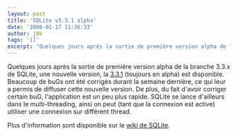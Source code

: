 ```yaml
---
layout: post
title: 'SQLite v3.3.1 alpha'
date: '2006-01-17 11:36:33'
author: j0k
tags: '[]'
excerpt: "Quelques jours après la sortie de première version alpha de la branche 3.3.x de SQLite, une nouvelle version, la [3.3.1](http://www.sqlite.org/download.html) (toujours en alpha) est disponible.     \nBeaucoup de buGs ont été corrigés durant la semaine dernière, ce qui leur a permis de diffuser cette nouvelle version. De plus, du fait d'avoir corriger      …"
---
```


Quelques jours après la sortie de première version alpha de la branche 3.3.x de SQLite, une nouvelle version, la [3.3.1](http://www.sqlite.org/download.html) (toujours en alpha) est disponible.
Beaucoup de buGs ont été corrigés durant la semaine dernière, ce qui leur a permis de diffuser cette nouvelle version. De plus, du fait d'avoir corriger certain buG, l'application est un peu plus rapide.   SQLite se lance d'ailleurs dans le multi-threading, ainsi on peut (tant que la connexion est active) utiliser une connexion sur différent thread.

Plus d'information sont disponible sur le [wiki de SQLite](http://www.sqlite.org/cvstrac/wiki?p=MultiThreading).

